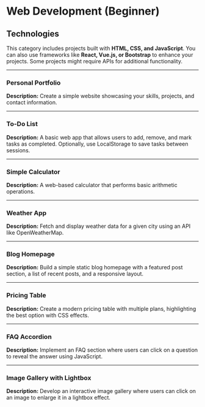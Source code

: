 # Web Development (Beginner)

## Technologies  
This category includes projects built with **HTML, CSS, and JavaScript**. You can also use frameworks like **React, Vue.js, or Bootstrap** to enhance your projects. Some projects might require APIs for additional functionality.  

---

### Personal Portfolio  
**Description:** Create a simple website showcasing your skills, projects, and contact information.  

---

### To-Do List  
**Description:** A basic web app that allows users to add, remove, and mark tasks as completed. Optionally, use LocalStorage to save tasks between sessions.  

---

### Simple Calculator  
**Description:** A web-based calculator that performs basic arithmetic operations.  

---

### Weather App  
**Description:** Fetch and display weather data for a given city using an API like OpenWeatherMap.  

---

### Blog Homepage  
**Description:** Build a simple static blog homepage with a featured post section, a list of recent posts, and a responsive layout.  

---

### Pricing Table  
**Description:** Create a modern pricing table with multiple plans, highlighting the best option with CSS effects.  

---

### FAQ Accordion  
**Description:** Implement an FAQ section where users can click on a question to reveal the answer using JavaScript.  

---

### Image Gallery with Lightbox  
**Description:** Develop an interactive image gallery where users can click on an image to enlarge it in a lightbox effect.  

